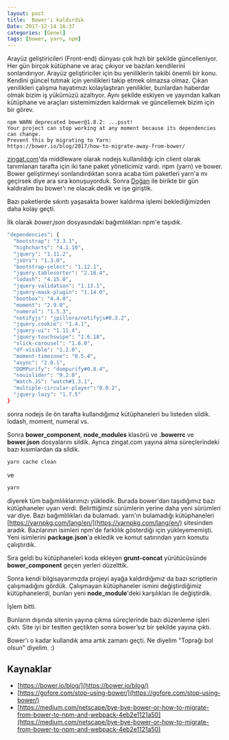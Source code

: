 ```yaml
---
layout: post
title:  Bower'ı kaldırdık
Date: 2017-12-14 16:37
categories: [Genel]
tags: [bower, yarn, npm]
---
```


Arayüz geliştiricileri (Front-end) dünyası çok hızlı bir şekilde güncelleniyor. Her gün birçok kütüphane ve araç çıkıyor ve bazıları kendilerini sonlandırıyor. Arayüz geliştiriciler için bu yeniliklerin takibi önemli bir konu. Kendini güncel tutmak için yenilikleri takip etmek olmazsa olmaz. Çıkan yenilikleri çalışma hayatımızı kolaylaştıran yenilikler, bunlardan haberdar olmak bizim iş yükümüzü azaltıyor. Aynı şekilde eskiyen ve yayından kalkan kütüphane ve araçları sistemimizden kaldırmak ve güncellemek bizim için bir görev.

```npm
npm WARN deprecated bower@1.8.2: ...psst! 
Your project can stop working at any moment because its dependencies can change. 
Prevent this by migrating to Yarn: 
https://bower.io/blog/2017/how-to-migrate-away-from-bower/
```

[zingat.com](https://www.zingat.com)'da middleware olarak nodejs kullanıldığı için client olarak tanımlanan tarafta için iki tane paket yöneticimiz vardı. npm (yarn) ve bower. Bower geliştirmeyi sonlandırdıktan sonra acaba tüm paketleri yarn'a mı geçirsek diye ara sıra konuşuyorduk. Sonra [Doğan](https://twitter.com/dodothebird) ile birikte bir gün kaldıralım bu bower'ı ne olacak dedik ve işe giriştik.

Bazı paketlerde sıkıntı yaşasakta bower kaldırma işlemi beklediğimizden daha kolay geçti.

İlk olarak *bower.json* dosyasındaki bağımlılıkları npm'e taşıdık.


```bash
"dependencies": {
  "bootstrap": "3.3.1",
  "highcharts": "4.1.10",
  "jquery": "1.11.2",
  "jsUri": "1.3.0",
  "bootstrap-select": "1.12.1",
  "jquery.tablesorter": "2.18.4",
  "lodash": "4.15.0",
  "jquery-validation": "1.13.1",
  "jquery-mask-plugin": "1.14.0",
  "bootbox": "4.4.0",
  "moment": "2.9.0",
  "numeral": "1.5.3",
  "notifyjs": "jpillora/notifyjs#0.3.2",
  "jquery.cookie": "1.4.1",
  "jquery-ui": "1.11.4",
  "jquery-touchswipe": "1.6.18",
  "slick-carousel": "1.6.0",
  "df-visible": "1.2.0",
  "moment-timezone": "0.5.4",
  "async": "2.0.1",
  "DOMPurify": "dompurify#0.8.4",
  "nouislider": "9.2.0",
  "Watch.JS": "watch#1.3.1",
  "multiple-circular-player":"0.0.2",
  "jquery-lazy": "1.7.5"
}
```


sonra nodejs ile ön tarafta kullandığımız kütüphaneleri bu listeden sildik. lodash, moment, numeral vs.

Sonra **bower_component**, **node_modules** klasörü ve **.bowerrc** ve **bower.json** dosyalarını sildik. Ayrıca zingat.com yayına alma süreçlerindeki bazı kısımlardan da sildik.

```bash
yarn cache clean
```

ve

```bash
yarn
```


diyerek tüm bağımlılıklarımızı yükledik. Burada bower'dan taşıdığımız bazı kütüphaneler uyarı verdi. Belirttiğimiz sürümlerin yerine daha yeni sürümleri var diye. Bazı bağımlılıkları da bulamadı.
yarn'ın bulamadığı kütüphaneleri [https://yarnpkg.com/lang/en/](https://yarnpkg.com/lang/en/) sitesinden aradık. Bazılarının isimleri npm'de farklılık gösterdiği için yükleyememişti. Yeni isimlerini **package.json**'a ekledik ve komut satırından yarn komutu çalıştırdık.

Sıra geldi bu kütüphaneleri koda ekleyen **grunt-concat** yürütücüsünde **bower_component** geçen yerleri düzelttik.

Sonra kendi bilgisayarımızda projeyi ayağa kaldırdığımız da bazı scriptlerin çalışmadığını gördük. Çalışmayan kütüphaneler ismini değiştirdiğimiz kütüphanelerdi, bunları yeni **node_module**'deki karşılıkları ile değiştirdik.

İşlem bitti.

Bunların dışında sitenin yayına çıkma süreçlerinde bazı düzenleme işleri çıktı. Site iyi bir testten geçtikten sonra bower’sız bir şekilde yayına çıktı.

Bower'ı o kadar kullandık ama artık zamanı geçti. Ne diyelim "Toprağı bol olsun" diyelim. :)

## Kaynaklar

 - [https://bower.io/blog/](https://bower.io/blog/)
 - [https://gofore.com/stop-using-bower/](https://gofore.com/stop-using-bower/)
 - [https://medium.com/netscape/bye-bye-bower-or-how-to-migrate-from-bower-to-npm-and-webpack-4eb2e1121a50](https://medium.com/netscape/bye-bye-bower-or-how-to-migrate-from-bower-to-npm-and-webpack-4eb2e1121a50)
